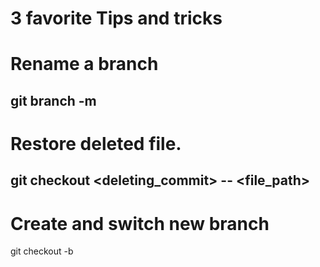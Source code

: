 
# 3 favorite Tips and tricks 
# Rename a branch
git branch -m <new-branch-name>
-----------------
# Restore deleted file.
git checkout <deleting_commit> -- <file_path>
------------------
# Create and switch new branch
git checkout -b <branch-name>

